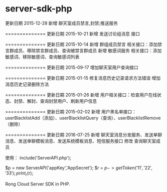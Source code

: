 server-sdk-php
==============
更新日期    2015-12-28
新增  聊天室成员禁言,封禁;推送服务


==============
更新日期    2015-10-21
新增  发送讨论组消息 接口


==============
更新日期    2015-10-14
新增 群组成员禁言 相关接口：添加禁言群成员、移除禁言群成员、查询被禁言群成员
新增 敏感词服务 相关接口：添加敏感词、移除敏感词、查询敏感词列表


==============
更新日期 2015-09-17
增加聊天室用户查询接口

==============
更新日期 2015-01-15
修复消息历史记录请求方法错误
增加消息历史记录删除方法

==============
更新日期    2015-01-26
新增 用户相关接口：检查用户在线状态、封禁、解封、查询封禁用户、刷新用户信息


==============
更新日期    2015-02-02
新增 用户黑名单接口：userBlacklistAdd（添加）、userBlacklistQuery（查询）、userBlacklistRemove（删除）

==============
更新日期    2016-07-25
新增 聊天室消息分发服务、发送单聊消息、发送单聊模板消息、发送系统模板消息、短信服务接口
修改 查询聊天室成员


使用：
include('ServerAPI.php');

$p = new ServerAPI('appKey','AppSecret');
$r = $p->getToken('11','22','33');
print_r($r);

Rong Cloud Server SDK in PHP.
